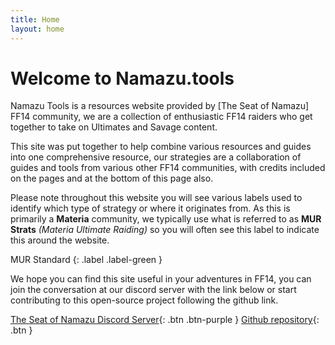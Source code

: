 ```yaml
---
title: Home
layout: home
---
```


# Welcome to Namazu.tools

Namazu Tools is a resources website provided by [The Seat of Namazu] FF14 community, we are a collection of enthusiastic FF14 raiders who get together to take on Ultimates and Savage content. 

This site was put together to help combine various resources and guides into one comprehensive resource, our strategies are a collaboration of guides and tools from various other FF14 communities, with credits included on the pages and at the bottom of this page also.

Please note throughout this website you will see various labels used to identify which type of strategy or where it originates from. As this is primarily a **Materia** community, we typically use what is referred to as **MUR Strats** *(Materia Ultimate Raiding)* so you will often see this label to indicate this around the website.

MUR Standard
{: .label .label-green }

We hope you can find this site useful in your adventures in FF14, you can join the conversation at our discord server with the link below or start contributing to this open-source project following the github link.

[The Seat of Namazu Discord Server](https://discord.gg/Cv5zgPRbby){: .btn .btn-purple }
[Github repository](https://github.com/The-Seat-of-Namazu/namazu.tools){: .btn }

